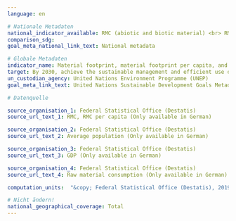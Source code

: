 ```yaml
---
language: en

# Nationale Metadaten
national_indicator_available: RMC (abiotic and biotic material) <br> RMC per capita <br> RMC per real GDP
comparison_sdg:
goal_meta_national_link_text: National metadata

# Globale Metadaten
indicator_name: Material footprint, material footprint per capita, and material footprint per GDP
target: By 2030, achieve the sustainable management and efficient use of natural resources
un_custodian_agency: United Nations Environment Programme (UNEP)
goal_meta_link_text: United Nations Sustainable Development Goals Metadata

# Datenquelle

source_organisation_1: Federal Statistical Office (Destatis)
source_url_text_1: RMC, RMC per capita (Only available in German)

source_organisation_2: Federal Statistical Office (Destatis)
source_url_text_2: Average population (Only available in German)

source_organisation_3: Federal Statistical Office (Destatis)
source_url_text_3: GDP (Only available in German)

source_organisation_4: Federal Statistical Office (Destatis)
source_url_text_4: Raw material consumption (Only available in German)

computation_units:  "&copy; Federal Statistical Office (Destatis), 2019"

# Nicht ändern!
national_geographical_coverage: Total
---
```

